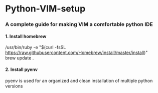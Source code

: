 # Python-VIM-setup
### A complete guide for making VIM a comfortable python IDE
#### 1. Install homebrew
/usr/bin/ruby -e "$(curl -fsSL https://raw.githubusercontent.com/Homebrew/install/master/install)"  
brew update . 
#### 2. Install pyenv
pyenv is used for an organized and clean installation of multiple python versions
